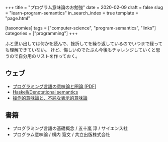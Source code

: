 +++
title = "プログラム意味論のお勉強"
date = 2020-02-09
draft = false
slug = "learn-program-semantics"
in_search_index = true
template = "page.html"

[taxonomies]
tags = ["computer-science", "program-semantics", "links"]
categories = ["programming"]
+++

ふと思い出しては何かを読んで、挫折してを繰り返しているのでいつまで経っても理解できていない。
けど、悔しいのでたぶん今後もチャレンジしていくと思うので自分用のリストを作っておく。

## ウェブ

- [プログラミング言語の意味論と圏論 [PDF]](http://www.kurims.kyoto-u.ac.jp/~kenkyubu/kokai-koza/H28-hasegawa.pdf)
- [Haskell/Denotational semantics](https://ja.wikibooks.org/wiki/Haskell/Denotational_semantics)
- [操作的意味論と、不純な表示的意味論](http://m-hiyama.hatenablog.com/entry/20120118/1326852526)

## 書籍

- プログラミング言語の基礎概念 / 五十嵐 淳 / サイエンス社
- プログラム意味論 / 横内 筧文 / 共立出版株式会社
